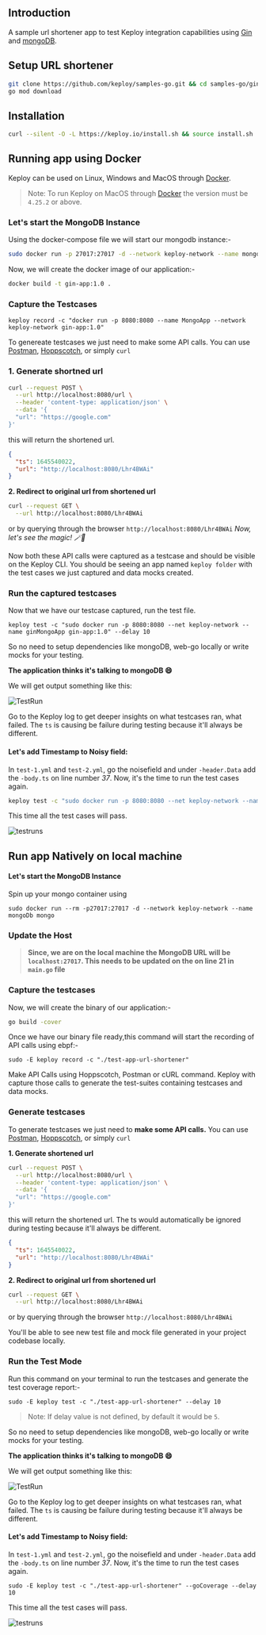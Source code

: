 ## Introduction

A sample url shortener app to test Keploy integration capabilities using [Gin](https://gin-gonic.com/) and [mongoDB](https://www.mongodb.com/).

## Setup URL shortener

```bash
git clone https://github.com/keploy/samples-go.git && cd samples-go/gin-mongo
go mod download
```

## Installation

```bash
curl --silent -O -L https://keploy.io/install.sh && source install.sh
```

## Running app using Docker

Keploy can be used on Linux, Windows and MacOS through [Docker](https://docs.docker.com/engine/install/).

> Note: To run Keploy on MacOS through [Docker](https://docs.docker.com/desktop/release-notes/#4252) the version must be ```4.25.2``` or above.


### Let's start the MongoDB Instance
Using the docker-compose file we will start our mongodb instance:-

```bash
sudo docker run -p 27017:27017 -d --network keploy-network --name mongoDb mongo
```

Now, we will create the docker image of our application:-


```bash
docker build -t gin-app:1.0 .
```

### Capture the Testcases

```shell
keploy record -c "docker run -p 8080:8080 --name MongoApp --network keploy-network gin-app:1.0"
```

To genereate testcases we just need to make some API calls. You can use [Postman](https://www.postman.com/), [Hoppscotch](https://hoppscotch.io/), or simply `curl`

### 1. Generate shortned url

```bash
curl --request POST \
  --url http://localhost:8080/url \
  --header 'content-type: application/json' \
  --data '{
  "url": "https://google.com"
}'
```

this will return the shortened url. 

```json
{
  "ts": 1645540022,
  "url": "http://localhost:8080/Lhr4BWAi"
}
```

**2. Redirect to original url from shortened url**

```bash
curl --request GET \
  --url http://localhost:8080/Lhr4BWAi
```

or by querying through the browser `http://localhost:8080/Lhr4BWAi` _Now, let's see the magic! 🪄💫_

Now both these API calls were captured as a testcase and should be visible on the Keploy CLI. You should be seeing an app named `keploy folder` with the test cases we just captured and data mocks created.

### Run the captured testcases

Now that we have our testcase captured, run the test file.

```shell
keploy test -c "sudo docker run -p 8080:8080 --net keploy-network --name ginMongoApp gin-app:1.0" --delay 10
```

So no need to setup dependencies like mongoDB, web-go locally or write mocks for your testing.

**The application thinks it's talking to mongoDB 😄**

We will get output something like this:

![TestRun](./img/testrun-fail-1.png)

Go to the Keploy log to get deeper insights on what testcases ran, what failed. The `ts` is causing be failure during testing because it'll always be different.

#### Let's add Timestamp to Noisy field:

In `test-1.yml` and `test-2.yml`, go the noisefield and under `-header.Data` add the `-body.ts` on line number _37_. Now, it's the time to run the test cases again.

```bash
keploy test -c "sudo docker run -p 8080:8080 --net keploy-network --name ginMongoApp gin-app:1.0" --delay 10
```

This time all the test cases will pass.

![testruns](./img/testrun.png?raw=true "Recent testruns")

## Run app Natively on local machine

#### Let's start the MongoDB Instance

Spin up your mongo container using

```shell
sudo docker run --rm -p27017:27017 -d --network keploy-network --name mongoDb mongo
```

### Update the Host

> **Since, we are on the local machine the MongoDB URL will be `localhost:27017`. This needs to be updated on the on line 21 in `main.go` file**

### Capture the testcases

Now, we will create the binary of our application:-

```zsh
go build -cover
```

Once we have our binary file ready,this command will start the recording of API calls using ebpf:-

```shell
sudo -E keploy record -c "./test-app-url-shortener"
```

Make API Calls using Hoppscotch, Postman or cURL command. Keploy with capture those calls to generate the test-suites containing testcases and data mocks.

### Generate testcases

To generate testcases we just need to **make some API calls.** You can use [Postman](https://www.postman.com/), [Hoppscotch](https://hoppscotch.io/), or simply `curl`

**1. Generate shortened url**

```bash
curl --request POST \
  --url http://localhost:8080/url \
  --header 'content-type: application/json' \
  --data '{
  "url": "https://google.com"
}'
```

this will return the shortened url. The ts would automatically be ignored during testing because it'll always be different.

```json
{
  "ts": 1645540022,
  "url": "http://localhost:8080/Lhr4BWAi"
}
```

**2. Redirect to original url from shortened url**

```bash
curl --request GET \
  --url http://localhost:8080/Lhr4BWAi
```

or by querying through the browser `http://localhost:8080/Lhr4BWAi`

You'll be able to see new test file and mock file generated in your project codebase locally.

### Run the Test Mode

Run this command on your terminal to run the testcases and generate the test coverage report:-

```shell
sudo -E keploy test -c "./test-app-url-shortener" --delay 10
```

> Note: If delay value is not defined, by default it would be `5`.

So no need to setup dependencies like mongoDB, web-go locally or write mocks for your testing.

**The application thinks it's talking to mongoDB 😄**

We will get output something like this:

![TestRun](./img/testrun-fail-2.png)

Go to the Keploy log to get deeper insights on what testcases ran, what failed. The `ts` is causing be failure during testing because it'll always be different.

#### Let's add Timestamp to Noisy field:

In `test-1.yml` and `test-2.yml`, go the noisefield and under `-header.Data` add the `-body.ts` on line number _37_. Now, it's the time to run the test cases again.

```shell
sudo -E keploy test -c "./test-app-url-shortener" --goCoverage --delay 10
```

This time all the test cases will pass.

![testruns](./img/testrun-coverage.png?raw=true "Recent testruns")